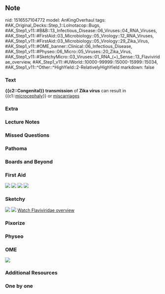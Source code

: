 ## Note
nid: 1516557104772
model: AnKingOverhaul
tags: #AK_Original_Decks::Step_1::Lolnotacop::Bugs, #AK_Step1_v11::#B&B::13_Infectious_Disease::06_Viruses::04_RNA_Viruses, #AK_Step1_v11::#FirstAid::03_Microbiology::05_Virology::12_RNA_Viruses, #AK_Step1_v11::#FirstAid::03_Microbiology::05_Virology::29_Zika_Virus, #AK_Step1_v11::#OME_banner::Clinical::06_Infectious_Disease, #AK_Step1_v11::#Physeo::06_Micro::05_Viruses::20_Zika_Virus, #AK_Step1_v11::#SketchyMicro::03_Viruses::01_RNA_(+)_Sense::13_Flaviviridae_overview, #AK_Step1_v11::#UWorld::10000-99999::15000-15999::15034, #AK_Step1_v11::^Other::^HighYield::2-RelativelyHighYield
markdown: false

### Text
<b>{{c2::Congenital}} transmission</b> of <b>Zika virus</b> can
result in {{c1::<u>microcephaly</u>}} or <u>miscarriages</u>

### Extra


### Lecture Notes


### Missed Questions


### Pathoma


### Boards and Beyond


### First Aid
<img src="tmphaqexn3h.png"> <img src="tmpd9ozt8ir.png"> <img src=
"tmpi_v7tbqn.png"> <img src="tmp4lymhd7i.png">

### Sketchy
<img src="paste-59068685221891.jpg"> <img src=
"paste-95cd8039fde0b556c2470804c94d46d540fa08e4.png"> <a href=
"https://dashboard.sketchy.com/study/medical/courses/medical-microbiology/units/medical-microbiology-viruses/videos/medical-microbiology-viruses-rna-viruses-positive-sense-flaviviridae-overview?utm_source=anki&utm_medium=partnership&utm_campaign=february_update&utm_content=medical">
Watch Flaviviridae overview</a>

### Pixorize


### Physeo


### OME
<div class="ome-widget">
  <a href=
  "https://onlinemeded.org/spa/infectious-disease?ref=anki"><img src="_OME_AnkiFlashcards_Topic_6.png"></a>
</div>

### Additional Resources


### One by one

